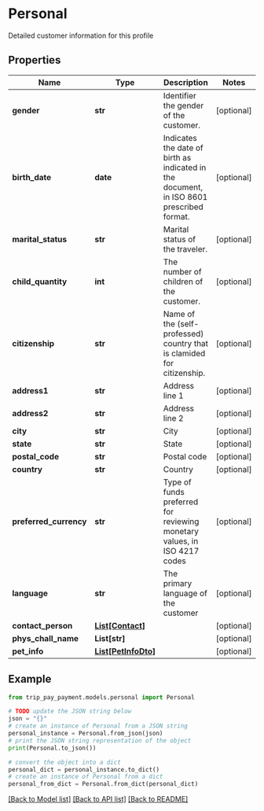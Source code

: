 # Personal

Detailed customer information for this profile

## Properties

Name | Type | Description | Notes
------------ | ------------- | ------------- | -------------
**gender** | **str** | Identifier the gender of the customer. | [optional] 
**birth_date** | **date** | Indicates the date of birth as indicated in the document, in ISO 8601 prescribed format. | [optional] 
**marital_status** | **str** | Marital status of the traveler. | [optional] 
**child_quantity** | **int** | The number of children of the customer. | [optional] 
**citizenship** | **str** | Name of the (self-professed) country that is clamided for citizenship. | [optional] 
**address1** | **str** | Address line 1 | [optional] 
**address2** | **str** | Address line 2 | [optional] 
**city** | **str** | City | [optional] 
**state** | **str** | State | [optional] 
**postal_code** | **str** | Postal code | [optional] 
**country** | **str** | Country | [optional] 
**preferred_currency** | **str** | Type of funds preferred for reviewing monetary values, in ISO 4217 codes | [optional] 
**language** | **str** | The primary language of the customer | [optional] 
**contact_person** | [**List[Contact]**](Contact.md) |  | [optional] 
**phys_chall_name** | **List[str]** |  | [optional] 
**pet_info** | [**List[PetInfoDto]**](PetInfoDto.md) |  | [optional] 

## Example

```python
from trip_pay_payment.models.personal import Personal

# TODO update the JSON string below
json = "{}"
# create an instance of Personal from a JSON string
personal_instance = Personal.from_json(json)
# print the JSON string representation of the object
print(Personal.to_json())

# convert the object into a dict
personal_dict = personal_instance.to_dict()
# create an instance of Personal from a dict
personal_from_dict = Personal.from_dict(personal_dict)
```
[[Back to Model list]](../README.md#documentation-for-models) [[Back to API list]](../README.md#documentation-for-api-endpoints) [[Back to README]](../README.md)


